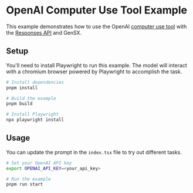 # OpenAI Computer Use Tool Example

This example demonstrates how to use the OpenAI [computer use tool](https://platform.openai.com/docs/guides/tools-computer-use) with the [Responses API](https://platform.openai.com/docs/api-reference/responses) and GenSX.

## Setup

You'll need to install Playwright to run this example. The model will interact with a chromium browser powered by Playwright to accomplish the task.

```bash
# Install dependencies
pnpm install

# Build the example
pnpm build

# Install Playwright
npx playwright install
```

## Usage

You can update the prompt in the `index.tsx` file to try out different tasks.

```bash
# Set your OpenAI API key
export OPENAI_API_KEY=<your_api_key>

# Run the example
pnpm run start
```
